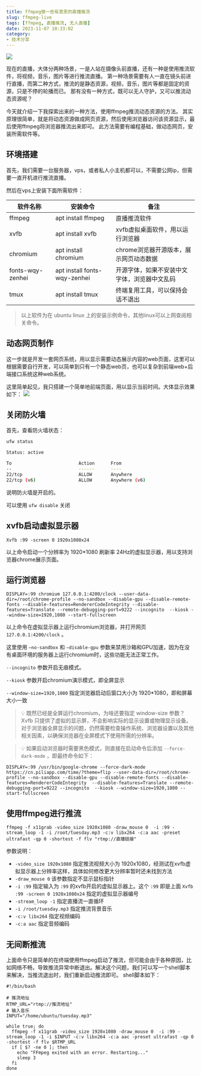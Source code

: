 ```yaml
---
title: ffmpeg做一些有意思的直播推流
slug: ffmpeg-live
tags: [ffmpeg, 直播推流, 无人直播]
date: 2023-11-07 10:33:02
category: 
- 技术分享
---
```


![](https://s2.loli.net/2024/11/07/DBK8PCfYp7k36eS.png)

现在的直播，大体分两种场景，一是人站在摄像头前直播，还有一种是使用推流软件，将视频，音乐，图片等进行推流直播。
第一种场景需要有人一直在镜头前进行直播，而第二种方式，推流的是静态资源，视频，音乐，图片等都是固定的资源，只是不停的轮播而已。
那有没有一种方式，既可以无人守护，又可以推流动态资源呢？

<!-- more -->
今天就介绍一下我探索出来的一种方法，使用ffmpeg推流动态资源的方法。
其实原理很简单，就是将动态资源做成网页资源，然后使用浏览器访问该资源显示，最后使用ffmpeg将浏览器推流出来即可。
此方法需要有编程基础，做动态网页，安装所需软件等。

## 环境搭建
首先，我们需要一台服务器，vps，或者私人小主机都可以，不需要公网ip，但需要一直开机进行推流直播。

然后在vps上安装下面所需软件：


|软件名称|	安装命令|	备注|
|----|----|----|
|ffmpeg|	apt install ffmpeg|	直播推流软件|
|xvfb|	apt install xvfb|	xvfb虚拟桌面软件，用以运行浏览器|
|chromium|	apt install chromium|	chrome浏览器开源版本，展示网页动态数据|
|fonts-wqy-zenhei|	apt install fonts-wqy-zenhei|	开源字体，如果不安装中文字体，浏览器中文乱码|
|tmux|	apt install tmux|	终端复用工具，可以保持会话不退出|

> 以上软件为在 ubuntu linux 上的安装示例命令，其他linux可以上网查阅相关命令。


## 动态网页制作
这一步就是开发一套网页系统，用以显示需要动态展示内容的web页面，这里可以根据需要自行开发，可以简单到只有一个静态web页，也可以复杂到前端web+后端接口系统这种web系统。

这里简单起见，我只搭建一个简单地前端页面，用以显示当前时间。大体显示效果如下：
![](https://img.coolcao.site/file/8d945bd6f2505f7eaa2c5.png)


## 关闭防火墙
首先，查看防火墙状态：

```bash
ufw status

Status: active

To                         Action      From
--                         ------      ----
22/tcp                     ALLOW       Anywhere
22/tcp (v6)                ALLOW       Anywhere (v6)
```

说明防火墙是开启的。

可以使用 `ufw disable` 关闭


## xvfb启动虚拟显示器
```
Xvfb :99 -screen 0 1920x1080x24
```

以上命令启动一个分辨率为 1920*1080 刷新率 24Hz的虚拟显示器，用以支持浏览器chrome展示页面。


## 运行浏览器
```
DISPLAY=:99 chromium 127.0.0.1:4200/clock --user-data-dir=/root/chrome-profile --no-sandbox --disable-gpu --disable-remote-fonts --disable-features=RendererCodeIntegrity --disable-features=Translate --remote-debugging-port=9222 --incognito  --kiosk --window-size=1920,1080 --start-fullscreen
```

以上命令在虚拟显示器上运行chromium浏览器，并打开网页 `127.0.0.1:4200/clock` 。

这里使用 `—no-sandbox` 和 `—disable-gpu` 参数来禁用沙箱和GPU加速，因为在没有桌面环境的服务器上运行chromium时，这些功能无法正常工作。

`--incognito` 参数开启无痕模式。

`--kiosk` 参数开启chromium演示模式，即全屏显示

`--window-size=1920,1080` 指定浏览器启动后窗口大小为 1920*1080，即和屏幕大小一致

> 💡 既然已经是全屏运行chromium，为啥还要指定 window-size 参数？
> Xvfb 只提供了虚拟的显示屏，不会影响实际的显示设置或物理显示设备。对于浏览器全屏显示的问题，仍然需要检查操作系统、浏览器设置以及其他相关因素，以确保浏览器在全屏模式下使用所需的分辨率。


> 💡 如果启动浏览器时需要黑色模式，则直接在启动命令后添加 `--force-dark-mode` ，即最终命令如下：

```
DISPLAY=:99 /usr/bin/google-chrome --force-dark-mode https://cn.piliapp.com/time/?theme=flip --user-data-dir=/root/chrome-profile --no-sandbox --disable-gpu --disable-remote-fonts --disable-features=RendererCodeIntegrity  --disable-features=Translate --remote-debugging-port=9222 --incognito  --kiosk --window-size=1920,1080 --start-fullscreen
```


## 使用ffmpeg进行推流
```
ffmpeg -f x11grab -video_size 1920x1080 -draw_mouse 0  -i :99 -stream_loop -1 -i /root/tuesday.mp3 -c:v libx264 -c:a aac -preset ultrafast -qp 0 -shortest -f flv "rtmp://直播链接"
```

参数说明：

- `-video_size 1920x1080` 指定推流视频大小为 1920x1080，经测试在xvfb虚拟显示器上分辨率这样，具体如何修改更大分辨率暂时还未找到方法
- `-draw_mouse 0` 该参数指定不显示鼠标指针
- `-i :99` 指定输入为 `:99` 的xvfb开启的虚拟显示器上。这个 `:99` 即是上面 `Xvfb :99 -screen 0 1920x1080x24` 指定的虚拟显示器编号
- `-stream_loop -1` 指定直播流一直循环
- `-i /root/tuesday.mp3` 指定推流背景音乐
- `-c:v libx264` 指定视频编码
- `-c:a aac` 指定音频编码

## 无间断推流
上面命令只是简单的在终端使用ffmpeg启动了推流，但可能会由于各种原因，比如网络不畅，导致推流异常中断退出。解决这个问题，我们可以写一个shell脚本来解决，当推流退出时，我们重新启动推流即可。
shell脚本如下：
```shell
#!/bin/bash

# 推流地址
RTMP_URL="rtmp://推流地址"
# 输入音乐
INPUT="/home/ubuntu/tuesday.mp3"

while true; do
  ffmpeg -f x11grab -video_size 1920x1080 -draw_mouse 0  -i :99 -stream_loop -1 -i $INPUT -c:v libx264 -c:a aac -preset ultrafast -qp 0 -shortest -f flv $RTMP_URL
  if [ $? -ne 0 ]; then
    echo "FFmpeg exited with an error. Restarting..."
    sleep 3
  fi
done
```




